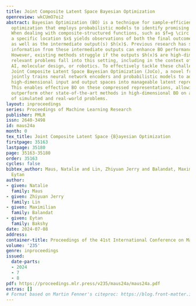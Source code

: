 ```yaml
---
title: Joint Composite Latent Space Bayesian Optimization
openreview: wkCUmO7oi2
abstract: Bayesian Optimization (BO) is a technique for sample-efficient black-box
  optimization that employs probabilistic models to identify promising input for evaluation.
  When dealing with composite-structured functions, such as $f=g \circ h$, evaluating
  a specific location $x$ yields observations of both the final outcome $f(x) = g(h(x))$
  as well as the intermediate output(s) $h(x)$. Previous research has shown that integrating
  information from these intermediate outputs can enhance BO performance substantially.
  However, existing methods struggle if the outputs $h(x)$ are high-dimensional. Many
  relevant problems fall into this setting, including in the context of generative
  AI, molecular design, or robotics. To effectively tackle these challenges, we introduce
  Joint Composite Latent Space Bayesian Optimization (JoCo), a novel framework that
  jointly trains neural network encoders and probabilistic models to adaptively compress
  high-dimensional input and output spaces into manageable latent representations.
  This enables effective BO on these compressed representations, allowing JoCo to
  outperform other state-of-the-art methods in high-dimensional BO on a wide variety
  of simulated and real-world problems.
layout: inproceedings
series: Proceedings of Machine Learning Research
publisher: PMLR
issn: 2640-3498
id: maus24a
month: 0
tex_title: Joint Composite Latent Space {B}ayesian Optimization
firstpage: 35163
lastpage: 35180
page: 35163-35180
order: 35163
cycles: false
bibtex_author: Maus, Natalie and Lin, Zhiyuan Jerry and Balandat, Maximilian and Bakshy,
  Eytan
author:
- given: Natalie
  family: Maus
- given: Zhiyuan Jerry
  family: Lin
- given: Maximilian
  family: Balandat
- given: Eytan
  family: Bakshy
date: 2024-07-08
address:
container-title: Proceedings of the 41st International Conference on Machine Learning
volume: '235'
genre: inproceedings
issued:
  date-parts:
  - 2024
  - 7
  - 8
pdf: https://proceedings.mlr.press/v235/maus24a/maus24a.pdf
extras: []
# Format based on Martin Fenner's citeproc: https://blog.front-matter.io/posts/citeproc-yaml-for-bibliographies/
---
```

